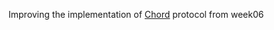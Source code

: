 Improving the implementation of [Chord](https://en.wikipedia.org/wiki/Chord_(peer-to-peer)) protocol from week06